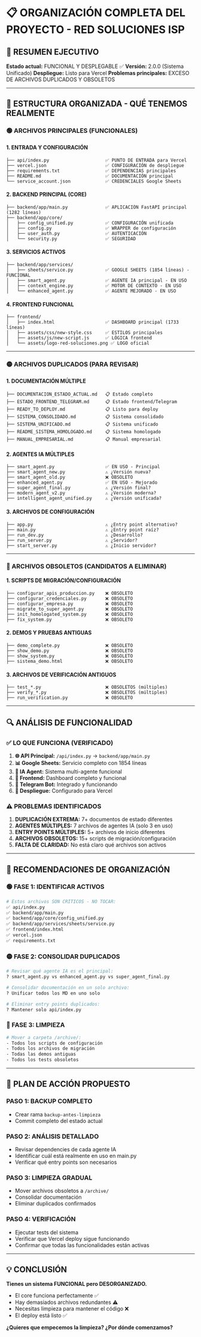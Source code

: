 # 📋 ORGANIZACIÓN COMPLETA DEL PROYECTO - RED SOLUCIONES ISP

## 🎯 **RESUMEN EJECUTIVO**

**Estado actual:** FUNCIONAL Y DESPLEGABLE ✅
**Versión:** 2.0.0 (Sistema Unificado)
**Despliegue:** Listo para Vercel
**Problemas principales:** EXCESO DE ARCHIVOS DUPLICADOS Y OBSOLETOS

---

## 📂 **ESTRUCTURA ORGANIZADA - QUÉ TENEMOS REALMENTE**

### **🟢 ARCHIVOS PRINCIPALES (FUNCIONALES)**

#### **1. ENTRADA Y CONFIGURACIÓN**
```
├── api/index.py                     ✅ PUNTO DE ENTRADA para Vercel
├── vercel.json                      ✅ CONFIGURACIÓN de despliegue
├── requirements.txt                 ✅ DEPENDENCIAS principales
├── README.md                        ✅ DOCUMENTACIÓN principal
└── service_account.json             ✅ CREDENCIALES Google Sheets
```

#### **2. BACKEND PRINCIPAL (CORE)**
```
├── backend/app/main.py              ✅ APLICACIÓN FastAPI principal (1282 líneas)
├── backend/app/core/
│   ├── config_unified.py            ✅ CONFIGURACIÓN unificada
│   ├── config.py                    ✅ WRAPPER de configuración
│   ├── user_auth.py                 ✅ AUTENTICACIÓN
│   └── security.py                  ✅ SEGURIDAD
```

#### **3. SERVICIOS ACTIVOS**
```
├── backend/app/services/
│   ├── sheets/service.py            ✅ GOOGLE SHEETS (1854 líneas) - FUNCIONAL
│   ├── smart_agent.py               ✅ AGENTE IA principal - EN USO
│   ├── context_engine.py            ✅ MOTOR DE CONTEXTO - EN USO
│   └── enhanced_agent.py            ✅ AGENTE MEJORADO - EN USO
```

#### **4. FRONTEND FUNCIONAL**
```
├── frontend/
│   ├── index.html                   ✅ DASHBOARD principal (1733 líneas)
│   ├── assets/css/new-style.css     ✅ ESTILOS principales
│   ├── assets/js/new-script.js      ✅ LÓGICA frontend
│   └── assets/logo-red-soluciones.png ✅ LOGO oficial
```

---

### **🟡 ARCHIVOS DUPLICADOS (PARA REVISAR)**

#### **1. DOCUMENTACIÓN MÚLTIPLE**
```
├── DOCUMENTACION_ESTADO_ACTUAL.md   📋 Estado completo
├── ESTADO_FRONTEND_TELEGRAM.md      📋 Estado frontend/Telegram
├── READY_TO_DEPLOY.md               📋 Listo para deploy
├── SISTEMA_CONSOLIDADO.md           📋 Sistema consolidado
├── SISTEMA_UNIFICADO.md             📋 Sistema unificado
├── README_SISTEMA_HOMOLOGADO.md     📋 Sistema homologado
├── MANUAL_EMPRESARIAL.md            📋 Manual empresarial
```

#### **2. AGENTES IA MÚLTIPLES**
```
├── smart_agent.py                   ✅ EN USO - Principal
├── smart_agent_new.py               ⚠️ ¿Versión nueva?
├── smart_agent_old.py               ❌ OBSOLETO
├── enhanced_agent.py                ✅ EN USO - Mejorado
├── super_agent_final.py             ⚠️ ¿Versión final?
├── modern_agent_v2.py               ⚠️ ¿Versión moderna?
├── intelligent_agent_unified.py     ⚠️ ¿Versión unificada?
```

#### **3. ARCHIVOS DE CONFIGURACIÓN**
```
├── app.py                           ⚠️ ¿Entry point alternativo?
├── main.py                          ⚠️ ¿Entry point raíz?
├── run_dev.py                       ⚠️ ¿Desarrollo?
├── run_server.py                    ⚠️ ¿Servidor?
├── start_server.py                  ⚠️ ¿Inicio servidor?
```

---

### **🔴 ARCHIVOS OBSOLETOS (CANDIDATOS A ELIMINAR)**

#### **1. SCRIPTS DE MIGRACIÓN/CONFIGURACIÓN**
```
├── configurar_apis_produccion.py    ❌ OBSOLETO
├── configurar_credenciales.py       ❌ OBSOLETO  
├── configurar_empresa.py            ❌ OBSOLETO
├── migrate_to_super_agent.py        ❌ OBSOLETO
├── init_homologated_system.py       ❌ OBSOLETO
├── fix_system.py                    ❌ OBSOLETO
```

#### **2. DEMOS Y PRUEBAS ANTIGUAS**
```
├── demo_complete.py                 ❌ OBSOLETO
├── show_demo.py                     ❌ OBSOLETO
├── show_system.py                   ❌ OBSOLETO
├── sistema_demo.html                ❌ OBSOLETO
```

#### **3. ARCHIVOS DE VERIFICACIÓN ANTIGUOS**
```
├── test_*.py                        ❌ OBSOLETOS (múltiples)
├── verify_*.py                      ❌ OBSOLETOS (múltiples)
├── run_verification.py              ❌ OBSOLETO
```

---

## 🔍 **ANÁLISIS DE FUNCIONALIDAD**

### **✅ LO QUE FUNCIONA (VERIFICADO)**

1. **🌐 API Principal:** `/api/index.py` → `backend/app/main.py`
2. **📊 Google Sheets:** Servicio completo con 1854 líneas
3. **🤖 IA Agent:** Sistema multi-agente funcional
4. **🎨 Frontend:** Dashboard completo y funcional
5. **📱 Telegram Bot:** Integrado y funcionando
6. **🚀 Despliegue:** Configurado para Vercel

### **⚠️ PROBLEMAS IDENTIFICADOS**

1. **DUPLICACIÓN EXTREMA:** 7+ documentos de estado diferentes
2. **AGENTES MÚLTIPLES:** 7 archivos de agentes IA (solo 3 en uso)
3. **ENTRY POINTS MÚLTIPLES:** 5+ archivos de inicio diferentes
4. **ARCHIVOS OBSOLETOS:** 15+ scripts de migración/configuración
5. **FALTA DE CLARIDAD:** No está claro qué archivos son activos

---

## 🎯 **RECOMENDACIONES DE ORGANIZACIÓN**

### **🟢 FASE 1: IDENTIFICAR ACTIVOS**
```bash
# Estos archivos SON CRÍTICOS - NO TOCAR:
✅ api/index.py
✅ backend/app/main.py  
✅ backend/app/core/config_unified.py
✅ backend/app/services/sheets/service.py
✅ frontend/index.html
✅ vercel.json
✅ requirements.txt
```

### **🟡 FASE 2: CONSOLIDAR DUPLICADOS**
```bash
# Revisar qué agente IA es el principal:
? smart_agent.py vs enhanced_agent.py vs super_agent_final.py

# Consolidar documentación en un solo archivo:
? Unificar todos los MD en uno solo

# Eliminar entry points duplicados:
? Mantener solo api/index.py
```

### **🔴 FASE 3: LIMPIEZA**
```bash
# Mover a carpeta /archive/:
- Todos los scripts de configuración
- Todos los archivos de migración  
- Todas las demos antiguas
- Todos los tests obsoletos
```

---

## 🚀 **PLAN DE ACCIÓN PROPUESTO**

### **PASO 1: BACKUP COMPLETO**
- Crear rama `backup-antes-limpieza`
- Commit completo del estado actual

### **PASO 2: ANÁLISIS DETALLADO**  
- Revisar dependencies de cada agente IA
- Identificar cuál está realmente en uso en main.py
- Verificar qué entry points son necesarios

### **PASO 3: LIMPIEZA GRADUAL**
- Mover archivos obsoletos a `/archive/`  
- Consolidar documentación
- Eliminar duplicados confirmados

### **PASO 4: VERIFICACIÓN**
- Ejecutar tests del sistema
- Verificar que Vercel deploy sigue funcionando
- Confirmar que todas las funcionalidades están activas

---

## 💡 **CONCLUSIÓN**

**Tienes un sistema FUNCIONAL pero DESORGANIZADO.**

- El core funciona perfectamente ✅
- Hay demasiados archivos redundantes ⚠️
- Necesitas limpieza para mantener el código ❌
- El deploy está listo ✅

**¿Quieres que empecemos la limpieza? ¿Por dónde comenzamos?**
